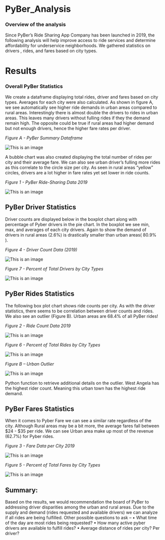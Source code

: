 # PyBer_Analysis
### Overview of the analysis

Since PyBer’s Ride Sharing App Company has been launched in 2019, the following analysis will help improve access to ride services and determine affordability for underservice neighborhoods. We gathered statistics on drivers , rides, and fares based on city types.

# Results
### Overall PyBer Statistics 
We create a dataframe displaying total rides, driver and fares based on city types. Averages for each city were also calculated. As shown in figure A, we see automatically see higher ride demands in urban areas compared to rural areas. Interestingly there is almost double the drivers to rides in urban areas. This leaves many drivers without fulling rides if they the demand remain high. The opposite could be true if rural areas had higher demand but not enough drivers, hence the higher fare rates per driver. 

*Figure A - PyBer Summary Dataframe*

![This is an image](https://github.com/IIrazoque/PyBer_Analysis/blob/adc6ff56d00521d0b1c1ae4bc0ac52534ad25597/Resources/Pyber_summary_df.PNG)
 
A bubble chart was also created displaying the total number of rides per city and their average fare. We can also see urban driver’s fulling more rides as this correlate to the circle size per city. As seen in rural areas “yellow” circles, drivers are a lot higher in fare rates yet set lower in ride counts.

*Figure 1 - PyBer Ride-Sharing Data 2019*

![This is an image](https://github.com/IIrazoque/PyBer_Analysis/blob/adc6ff56d00521d0b1c1ae4bc0ac52534ad25597/fig1.png)
 
## PyBer Driver Statistics
Driver counts are displayed below in the boxplot chart along with percentage of Pyber drivers in the pie chart. In the boxplot we see min, max, and averages of each city drivers. Again to show the demand of drivers in rural areas (2.6%) is drastically smaller than urban areas( 80.9% ).

*Figure 4 - Driver Count Data (2019)*

![This is an image](https://github.com/IIrazoque/PyBer_Analysis/blob/adc6ff56d00521d0b1c1ae4bc0ac52534ad25597/fig4.png)
 
*Figure 7 - Percent of Total Drivers by City Types*

![This is an image](https://github.com/IIrazoque/PyBer_Analysis/blob/adc6ff56d00521d0b1c1ae4bc0ac52534ad25597/fig7.png)
 
## PyBer Rides Statistics
The following box plot  chart shows ride counts per city. As with the driver statistics, there seems to be correlation between driver counts and rides. We also see an outlier (Figure B). Urban areas are 68.4% of all PyBer rides!

*Figure 2 - Ride Count Data 2019*

![This is an image](https://github.com/IIrazoque/PyBer_Analysis/blob/adc6ff56d00521d0b1c1ae4bc0ac52534ad25597/fig2.png)
 
*Figure 6 - Percent of Total Rides by City Types*

![This is an image](https://github.com/IIrazoque/PyBer_Analysis/blob/adc6ff56d00521d0b1c1ae4bc0ac52534ad25597/fig6.png)
 
*Figure B – Urban Outlier*

![This is an image](https://github.com/IIrazoque/PyBer_Analysis/blob/adc6ff56d00521d0b1c1ae4bc0ac52534ad25597/Resources/urban_ride_count_outlier.PNG)

Python function to retrieve additional details on the outlier. West Angela has the highest rider count. Meaning this urban town has the highest ride demand.

## PyBer Fares Statistics
When it comes to Pyber Fare we can see a similar rate regardless of the city. Although Rural areas may be a bit more, the average fares fall between $24 - $35 per ride. We can see Urban area make up most of the revenue (62.7%) for Pyber rides.

*Figure 3 - Fare Data per City  2019*

![This is an image](https://github.com/IIrazoque/PyBer_Analysis/blob/adc6ff56d00521d0b1c1ae4bc0ac52534ad25597/fig3.png)
 
*Figure 5 -  Percent of Total Fares by City Types*

![This is an image](https://github.com/IIrazoque/PyBer_Analysis/blob/adc6ff56d00521d0b1c1ae4bc0ac52534ad25597/fig5.png)
 

## Summary: 
Based on the results, we would recommendation the board of PyBer to  addressing driver disparities among the urban and rural areas. Due to the supply and demand (rides requested and available drivers) we can analyze if all rides are being fulfilled. Other possible questions to ask – 
•	What time of the day are most rides being requested?
•	How many active pyber drivers are available to fulfill rides?
•	Average distance of rides per city? Per driver?
